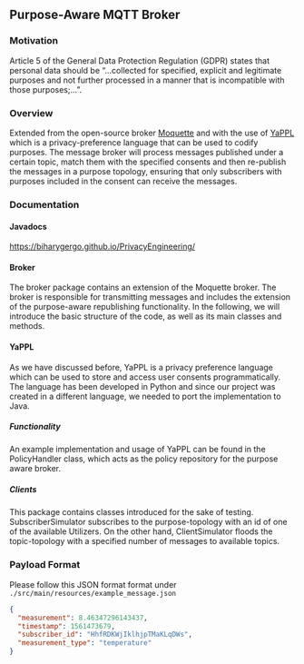 ## Purpose-Aware MQTT Broker

### Motivation

Article 5 of the General Data Protection Regulation (GDPR) states that personal data should be “...collected for specified, explicit and legitimate purposes and not further processed in a manner that is incompatible with those purposes;...”. 
### Overview
 
Extended from the open-source broker [Moquette](https:github.com/moquette-io/moquette) and with the use of [YaPPL](https://www.ise.tu-berlin.de/fileadmin/fg308/publications/2018/Ulbricht_Pallas-2018-YaPPL.pdf) which is a privacy-preference language that can be used to codify purposes.  The message broker will process messages published under a certain topic, match them with the specified consents and then re-publish the messages in a purpose topology, ensuring that only subscribers with purposes included in the consent can receive the messages.  

### Documentation
#### Javadocs
 https://biharygergo.github.io/PrivacyEngineering/


#### Broker
The broker package contains an extension of the Moquette broker. The broker is responsible for transmitting messages and includes the extension of the purpose-aware republishing functionality. In the following, we will introduce the basic structure of the code, as well as its main classes and methods. 

#### YaPPL
As we have discussed before, YaPPL is a privacy preference language which can be used to store and access user consents programmatically. The language has been developed in Python and since our project was created in a different language, we needed to port the implementation to Java.

##### Functionality
An example implementation and usage of YaPPL can be found in the PolicyHandler class, which acts as the policy repository for the purpose aware broker. 

##### Clients
This package contains classes introduced for the sake of testing. SubscriberSimulator subscribes to the purpose-topology with an id of one of the available Utilizers. On the other hand, ClientSimulator floods the topic-topology with a specified number of messages to available topics.

### Payload Format
Please follow this JSON format format under `./src/main/resources/example_message.json`

```json
{
  "measurement": 8.46347296143437,
  "timestamp": 1561473679,
  "subscriber_id": "HhfRDKWjIklhjpTMaKLqDWs",
  "measurement_type": "temperature"
}
```

